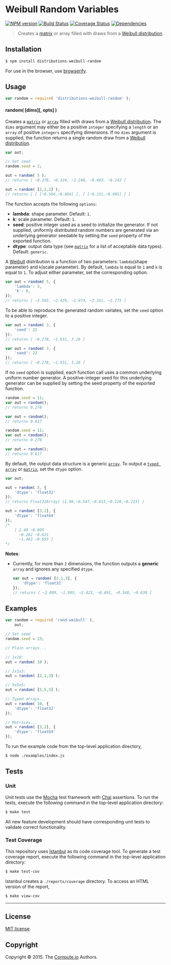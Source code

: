 Weibull Random Variables
===
[![NPM version][npm-image]][npm-url] [![Build Status][travis-image]][travis-url] [![Coverage Status][codecov-image]][codecov-url] [![Dependencies][dependencies-image]][dependencies-url]

> Creates a [matrix](https://github.com/dstructs/matrix) or array filled with draws from a [Weibull distribution](https://en.wikipedia.org/wiki/Weibull_distribution).


## Installation

``` bash
$ npm install distributions-weibull-random
```

For use in the browser, use [browserify](https://github.com/substack/node-browserify).


## Usage

``` javascript
var random = require( 'distributions-weibull-random' );
```

#### random( [dims][, opts] )

Creates a [`matrix`](https://github.com/dstructs/matrix) or [`array`](https://developer.mozilla.org/en-US/docs/Web/JavaScript/Reference/Global_Objects/Array) filled with draws from a [Weibull distribution](https://en.wikipedia.org/wiki/Weibull_distribution). The `dims` argument may either be a positive `integer` specifying a `length` or an `array` of positive `integers` specifying dimensions. If no `dims` argument is supplied,
the function returns a single random draw from a [Weibull distribution](https://en.wikipedia.org/wiki/Weibull_distribution).

``` javascript
var out;

// Set seed
random.seed = 2;

out = random( 5 );
// returns [ ~0.278, ~0.324, ~2.248, ~0.403, ~0.143 ]

out = random( [2,1,2] );
// returns [ [ [~0.564,~0.864] ], [ [~0.131,~0.495] ] ]
```

The function accepts the following `options`:

*	__lambda__: shape parameter. Default: `1`.
*	__k__: scale parameter. Default: `1`.
*	__seed__: positive integer used as a seed to initialize the generator. If not supplied, uniformly distributed random numbers are generated via an underlying generator seedable by setting the `seed` property of the exported function.
*	__dtype__: output data type (see [`matrix`](https://github.com/dstructs/matrix) for a list of acceptable data types). Default: `generic`.

A [Weibull](https://en.wikipedia.org/wiki/Weibull_distribution) distribution is a function of two parameters: `lambda`(shape parameter) and `k`(scale parameter). By default, `lambda` is equal to `1` and `k` is equal to `1`. To adjust either parameter, set the corresponding option.

``` javascript
var out = random( 5, {
	'lambda': 3,
	'k': 6,
});
// returns [ ~3.565, ~2.429, ~1.974, ~2.161, ~2.775 ]

```

To be able to reproduce the generated random variates, set the `seed` option to a positive integer.

``` javascript
var out = random( 3, {
	'seed': 22
});
// returns [ ~0.278, ~1.931, 3.26 ]

var out = random( 3, {
    'seed': 22
});
// returns [ ~0.278, ~1.931, 3.26 ]
```

If no `seed` option is supplied, each function call uses a common underlying uniform number generator. A positive-integer seed for this underlying generator can be supplied by setting the seed property of the exported function.

```javascript
random.seed = 11;
var out = random();
// returns 0.278

var out = random();
// returns 0.617

random.seed = 11;
var out = random();
// returns 0.278

var out = random();
// returns 0.617

```

By default, the output data structure is a generic [`array`](https://developer.mozilla.org/en-US/docs/Web/JavaScript/Reference/Global_Objects/Array). To output a [`typed array`](https://developer.mozilla.org/en-US/docs/Web/JavaScript/Typed_arrays) or [`matrix`](https://github.com/dstructs/matrix), set the `dtype` option.

``` javascript
var out;

out = random( 5, {
	'dtype': 'float32'
});
// returns Float32Array( [1.96,~0.547,~0.013,~0.126,~0.223] )

out = random( [3,2], {
	'dtype': 'float64'
});
/*
	[ 2.48 ~0.095
	  ~0.262 ~0.621
	  ~1.482 ~0.693 ]
*/

```

__Notes__:
*	Currently, for more than `2` dimensions, the function outputs a __generic__ `array` and ignores any specified `dtype`.

	``` javascript
	var out = random( [2,1,3], {
		'dtype': 'float32'
	});
	// returns [ ~2.099, ~1.905, ~2.823, ~0.691, ~0.348, ~0.630 ]

	```

## Examples

``` javascript
var random = require( 'rand-weibull' ),
	out;

// Set seed
random.seed = 23;

// Plain arrays...

// 1x10:
out = random( 10 );

// 2x1x3:
out = random( [2,1,3] );

// 5x5x5:
out = random( [5,5,5] );

// Typed arrays...
out = random( 10, {
	'dtype': 'float32'
});

// Matrices...
out = random( [3,2], {
	'dtype': 'float64'
});
```

To run the example code from the top-level application directory,

``` bash
$ node ./examples/index.js
```


## Tests

### Unit

Unit tests use the [Mocha](http://mochajs.org/) test framework with [Chai](http://chaijs.com) assertions. To run the tests, execute the following command in the top-level application directory:

``` bash
$ make test
```

All new feature development should have corresponding unit tests to validate correct functionality.


### Test Coverage

This repository uses [Istanbul](https://github.com/gotwarlost/istanbul) as its code coverage tool. To generate a test coverage report, execute the following command in the top-level application directory:

``` bash
$ make test-cov
```

Istanbul creates a `./reports/coverage` directory. To access an HTML version of the report,

``` bash
$ make view-cov
```


---
## License

[MIT license](http://opensource.org/licenses/MIT).


## Copyright

Copyright &copy; 2015. The [Compute.io](https://github.com/compute-io) Authors.


[npm-image]: http://img.shields.io/npm/v/distributions-weibull-random.svg
[npm-url]: https://npmjs.org/package/distributions-weibull-random

[travis-image]: http://img.shields.io/travis/distributions-io/weibull-random/master.svg
[travis-url]: https://travis-ci.org/distributions-io/weibull-random

[codecov-image]: https://img.shields.io/codecov/c/github/distributions-io/weibull-random/master.svg
[codecov-url]: https://codecov.io/github/distributions-io/weibull-random?branch=master

[dependencies-image]: http://img.shields.io/david/distributions-io/weibull-random.svg
[dependencies-url]: https://david-dm.org/distributions-io/weibull-random

[dev-dependencies-image]: http://img.shields.io/david/dev/distributions-io/weibull-random.svg
[dev-dependencies-url]: https://david-dm.org/dev/distributions-io/weibull-random

[github-issues-image]: http://img.shields.io/github/issues/distributions-io/weibull-random.svg
[github-issues-url]: https://github.com/distributions-io/weibull-random/issues
